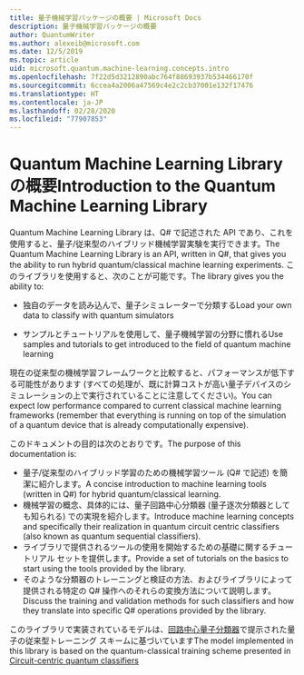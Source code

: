 ```yaml
---
title: 量子機械学習パッケージの概要 | Microsoft Docs
description: 量子機械学習パッケージの概要
author: QuantumWriter
ms.author: alexeib@microsoft.com
ms.date: 12/5/2019
ms.topic: article
uid: microsoft.quantum.machine-learning.concepts.intro
ms.openlocfilehash: 7f22d5d3212890abc764f88693937b534466170f
ms.sourcegitcommit: 6ccea4a2006a47569c4e2c2cb37001e132f17476
ms.translationtype: HT
ms.contentlocale: ja-JP
ms.lasthandoff: 02/28/2020
ms.locfileid: "77907853"
---
```

# <a name="introduction-to-the-quantum-machine-learning-library"></a><span data-ttu-id="8acca-103">Quantum Machine Learning Library の概要</span><span class="sxs-lookup"><span data-stu-id="8acca-103">Introduction to the Quantum Machine Learning Library</span></span>

<span data-ttu-id="8acca-104">Quantum Machine Learning Library は、Q# で記述された API であり、これを使用すると、量子/従来型のハイブリッド機械学習実験を実行できます。</span><span class="sxs-lookup"><span data-stu-id="8acca-104">The Quantum Machine Learning Library is an API, written in Q#, that gives you the ability to run hybrid quantum/classical machine learning experiments.</span></span> <span data-ttu-id="8acca-105">このライブラリを使用すると、次のことが可能です。</span><span class="sxs-lookup"><span data-stu-id="8acca-105">The library gives you the ability to:</span></span>

- <span data-ttu-id="8acca-106">独自のデータを読み込んで、量子シミュレーターで分類する</span><span class="sxs-lookup"><span data-stu-id="8acca-106">Load your own data to classify with quantum simulators</span></span>

- <span data-ttu-id="8acca-107">サンプルとチュートリアルを使用して、量子機械学習の分野に慣れる</span><span class="sxs-lookup"><span data-stu-id="8acca-107">Use samples and tutorials to get introduced to the field of quantum machine learning</span></span>

<span data-ttu-id="8acca-108">現在の従来型の機械学習フレームワークと比較すると、パフォーマンスが低下する可能性があります (すべての処理が、既に計算コストが高い量子デバイスのシミュレーションの上で実行されていることに注意してください)。</span><span class="sxs-lookup"><span data-stu-id="8acca-108">You can expect low performance compared to current classical machine learning frameworks (remember that everything is running on top of the simulation of a quantum device that is already computationally expensive).</span></span>

<span data-ttu-id="8acca-109">このドキュメントの目的は次のとおりです。</span><span class="sxs-lookup"><span data-stu-id="8acca-109">The purpose of this documentation is:</span></span>

- <span data-ttu-id="8acca-110">量子/従来型のハイブリッド学習のための機械学習ツール (Q\# で記述) を簡潔に紹介します。</span><span class="sxs-lookup"><span data-stu-id="8acca-110">A concise introduction to machine learning tools (written in Q\#) for hybrid quantum/classical learning.</span></span>
- <span data-ttu-id="8acca-111">機械学習の概念、具体的には、量子回路中心分類器 (量子逐次分類器としても知られる) での実現を紹介します。</span><span class="sxs-lookup"><span data-stu-id="8acca-111">Introduce machine learning concepts and specifically their realization in quantum circuit centric classifiers (also known as quantum sequential classifiers).</span></span>
- <span data-ttu-id="8acca-112">ライブラリで提供されるツールの使用を開始するための基礎に関するチュートリアル セットを提供します。</span><span class="sxs-lookup"><span data-stu-id="8acca-112">Provide a set of tutorials on the basics to start using the tools provided by the library.</span></span>
- <span data-ttu-id="8acca-113">そのような分類器のトレーニングと検証の方法、およびライブラリによって提供される特定の Q\# 操作へのそれらの変換方法について説明します。</span><span class="sxs-lookup"><span data-stu-id="8acca-113">Discuss the training and validation methods for such classifiers and how they translate into specific Q\# operations provided by the library.</span></span>

<span data-ttu-id="8acca-114">このライブラリで実装されているモデルは、[回路中心量子分類器](https://arxiv.org/abs/1804.00633)で提示された量子の従来型トレーニング スキームに基づいています</span><span class="sxs-lookup"><span data-stu-id="8acca-114">The model implemented in this library is based on the quantum-classical training scheme presented in [Circuit-centric quantum classifiers](https://arxiv.org/abs/1804.00633)</span></span>
